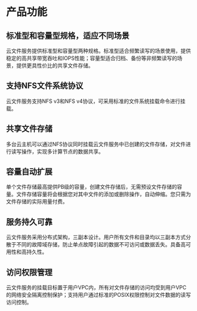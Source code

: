 # 产品功能

## 标准型和容量型规格，适应不同场景
云文件服务提供标准型和容量型两种规格。标准型适合频繁读写的场景使用，提供稳定的高共享带宽吞吐和IOPS性能；容量型适合归档、备份等非频繁读写的场景，提供更具性价比的共享文件存储。

## 支持NFS文件系统协议

云文件服务支持NFS v3和NFS v4协议，可采用标准的文件系统挂载命令进行挂载。

## 共享文件存储

多台云主机可以通过NFS协议同时挂载云文件服务中已创建的文件存储，对文件进行读写操作，实现多计算节点的数据共享。

## 容量自动扩展

单个文件存储最高提供PB级的容量，创建文件存储后，无需预设文件存储的容量。文件存储容量将会根据您对其中文件的添加或删除操作，自动伸缩。您只需为文件存储的实际用量付费。

## 服务持久可靠

云文件服务采用分布式架构，三副本设计。用户所有文件和目录均以三副本方式分散于不同的故障域存储，防止单点故障引起的数据不可访问或数据丢失。具备高可用性和高持久性。

## 访问权限管理

云文件服务的挂载目标置于用户VPC内，所有对文件存储的访问均受到用户VPC的网络安全隔离控制保护；支持用户通过标准的POSIX权限控制对文件数据的读写访问控制。


